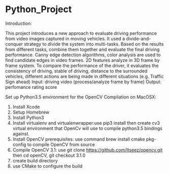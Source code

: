# Python_Project

Introduction:

This project introduces a new approach to evaluate driving performance from video images captured in moving vehicles. It used a divide-and-conquer strategy to divide the system into multi-tasks. Based on the results from different tasks, combine them together and evaluate the final driving performance. Canny edge detection algorithms, color analysis are used to find candidate edges in video frames. 2D features analyze in 3D frame by frame system. To compare the performance of the driver, it evaluates the consistency of driving, stable of driving, distance to the surrounded vehicles, different actions are being made in different situations (e.g. Traffic Sign ahead)
Input: driving video (process/analyze frame by frame)
Output: perfomance rating score

Set up Python3.5 environment for the OpenCV Compilation on MacOSX:

1. Install Xcode
2. Setup Homebrew
3. Install Python3
4. Install virtualenv and virtualenwrapper:use pip3 install then create cv3 virtual environment that OpenCv will use to compile python3.5 bindings against.
5. Install OpenCV prerequisites: use command brew install cmake pkg-config to compile OpenCV from source
6. Compile OpenCV 3.1: use git clone https://github.com/Itseez/opencv.git then cd openCV, git checkout 3.1.0
7. create build directory
8. use CMake to configure the build

